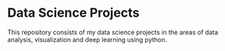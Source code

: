# Data Science Projects

This repository consists of my data science projects in the areas of data analysis, visualization and deep learning using python.